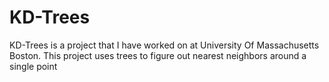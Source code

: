 # KD-Trees
KD-Trees is a project that I have worked on at University Of Massachusetts Boston. This project uses trees to figure out nearest neighbors around a single point
